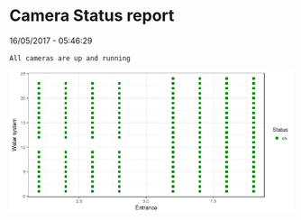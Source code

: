Camera Status report
================
16/05/2017 - 05:46:29

    All cameras are up and running

![](camreport_files/figure-markdown_github/unnamed-chunk-2-1.png)
